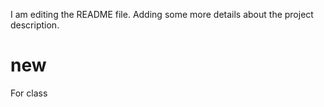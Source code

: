 I am editing the README file. Adding some more details about the project description.
# new
For class
